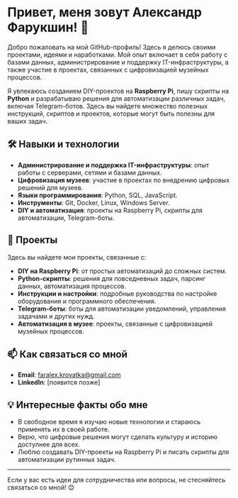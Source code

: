 # Привет, меня зовут Александр Фарукшин! 👋

Добро пожаловать на мой GitHub-профиль! Здесь я делюсь своими проектами, идеями и наработками. Мой опыт включает в себя работу с базами данных, администрирование и поддержку IT-инфраструктуры, а также участие в проектах, связанных с цифровизацией музейных процессов.

Я увлекаюсь созданием DIY-проектов на **Raspberry Pi**, пишу скрипты на **Python** и разрабатываю решения для автоматизации различных задач, включая Telegram-ботов. Здесь вы найдете множество полезных инструкций, скриптов и проектов, которые могут быть полезны для ваших задач.

## 🛠️ Навыки и технологии
- **Администрирование и поддержка IT-инфраструктуры**: опыт работы с серверами, сетями и базами данных.
- **Цифровизация музеев**: участие в проектах по внедрению цифровых решений для музеев.
- **Языки программирования**: Python, SQL, JavaScript.
- **Инструменты**: Git, Docker, Linux, Windows Server.
- **DIY и автоматизация**: проекты на Raspberry Pi, скрипты для автоматизации, Telegram-боты.

## 🚀 Проекты
Здесь вы найдете мои проекты, связанные с:
- **DIY на Raspberry Pi**: от простых автоматизаций до сложных систем.
- **Python-скрипты**: решения для повседневных задач, парсинг данных, автоматизация процессов.
- **Инструкции и настройки**: подробные руководства по настройке оборудования и программного обеспечения.
- **Telegram-боты**: боты для автоматизации уведомлений, управления задачами и других нужд.
- **Автоматизация в музее**: проекты, связанные с цифровизацией музейных процессов.

## 📫 Как связаться со мной
- **Email**: faralex.krovatka@gmail.com
- **LinkedIn**: [появится позже]

## 💡 Интересные факты обо мне
- В свободное время я изучаю новые технологии и стараюсь применять их в своей работе.
- Верю, что цифровые решения могут сделать культуру и историю доступнее для всех.
- Люблю создавать DIY-проекты на Raspberry Pi и писать скрипты для автоматизации рутинных задач.

---

Если у вас есть идеи для сотрудничества или вопросы, не стесняйтесь связаться со мной! 😊


<!---
faralex-dev/faralex-dev is a ✨ special ✨ repository because its `README.md` (this file) appears on your GitHub profile.
You can click the Preview link to take a look at your changes.
--->
